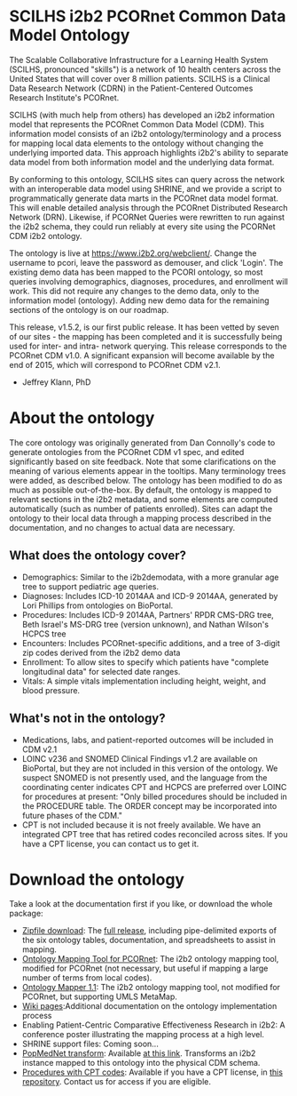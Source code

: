 # SCILHS i2b2 PCORnet Common Data Model Ontology

The Scalable Collaborative Infrastructure for a Learning Health System (SCILHS, pronounced "skills") is a network of 10 health centers across the United States that will cover over 8 million patients. SCILHS is a Clinical Data Research Network (CDRN) in the Patient-Centered Outcomes Research Institute's PCORnet.

SCILHS (with much help from others) has developed an i2b2 information model that represents the PCORnet Common Data Model (CDM). This information model consists of an i2b2 ontology/terminology and a process for mapping local data elements to the ontology without changing the underlying imported data. This approach highlights i2b2's ability to separate data model from both information model and the underlying data format.

By conforming to this ontology, SCILHS sites can query across the network with an interoperable data model using SHRINE, and we provide a script to programmatically generate data marts in the PCORnet data model format. This will enable detailed analysis through the PCORnet Distributed Research Network (DRN). Likewise, if PCORNet Queries were rewritten to run against the i2b2 schema, they could run reliably at every site using the PCORNet CDM i2b2 ontology.

The ontology is live at https://www.i2b2.org/webclient/. Change the username to pcori, leave the password as demouser, and click 'Login'. The existing demo data has been mapped to the PCORI ontology, so most queries involving demographics, diagnoses, procedures, and enrollment will work. This did not require any changes to the demo data, only to the information model (ontology). Adding new demo data for the remaining sections of the ontology is on our roadmap.

This release, v1.5.2, is our first public release. It has been vetted by seven of our sites - the mapping has been completed and it is successfully being used for inter- and intra- network querying. This release corresponds to the PCORnet CDM v1.0. A significant expansion will become available by the end of 2015, which will correspond to PCORnet CDM v2.1.

- Jeffrey Klann, PhD

# About the ontology

The core ontology was originally generated from Dan Connolly's code to generate ontologies from the PCORnet CDM v1 spec, and edited significantly based on site feedback. Note that some clarifications on the meaning of various elements appear in the tooltips. Many terminology trees were added, as described below. The ontology has been modified to do as much as possible out-of-the-box. By default, the ontology is mapped to relevant sections in the i2b2 metadata, and some elements are computed automatically (such as number of patients enrolled). Sites can adapt the ontology to their local data through a mapping process described in the documentation, and no changes to actual data are necessary.

## What does the ontology cover?
* Demographics: Similar to the i2b2demodata, with a more granular age tree to support pediatric age queries.
* Diagnoses: Includes ICD-10 2014AA and ICD-9 2014AA, generated by Lori Phillips from ontologies on BioPortal.
* Procedures: Includes ICD-9 2014AA, Partners' RPDR CMS-DRG tree, Beth Israel's MS-DRG tree (version unknown), and Nathan Wilson's HCPCS tree
* Encounters: Includes PCORnet-specific additions, and a tree of 3-digit zip codes derived from the i2b2 demo data
* Enrollment: To allow sites to specify which patients have "complete longitudinal data" for selected date ranges.
* Vitals: A simple vitals implementation including height, weight, and blood pressure.

## What's not in the ontology?
* Medications, labs, and patient-reported outcomes will be included in CDM v2.1
* LOINC v236 and SNOMED Clinical Findings v1.2 are available on BioPortal, but they are not included in this version of the ontology. We suspect SNOMED is not presently used, and the language from the coordinating center indicates CPT and HCPCS are preferred over LOINC for procedures at present: "Only billed procedures should be included in the PROCEDURE table. The ORDER concept may be incorporated into future phases of the CDM."
* CPT is not included because it is not freely available. We have an integrated CPT tree that has retired codes reconciled across sites. If you have a CPT license, you can contact us to get it.
 
# Download the ontology
Take a look at the documentation first if you like, or download the whole package:
* [Zipfile download](https://github.com/SCILHS/scilhs-ontology/releases): The [full release](https://github.com/SCILHS/scilhs-ontology/releases), including pipe-delimited exports of the six ontology tables, documentation, and spreadsheets to assist in mapping. 
* [Ontology Mapping Tool for PCORnet](https://community.i2b2.org/wiki/display/NCBO/PCORI+Mapping+Tools+version+1.0): The i2b2 ontology mapping tool, modified for PCORnet (not necessary, but useful if mapping a large number of terms from local codes).
* [Ontology Mapper 1.1](https://community.i2b2.org/wiki/display/NCBO/Mapping+tools+version+1.1): The i2b2 ontology mapping tool, not modified for PCORnet, but supporting UMLS MetaMap.
* [Wiki pages](https://github.com/SCILHS/scilhs-ontology/wiki):Additional documentation on the ontology implementation process
* Enabling Patient-Centric Comparative Effectiveness Research in i2b2: A conference poster illustrating the mapping process at a high level.
* SHRINE support files: Coming soon...
* [PopMedNet transform](https://github.com/SCILHS/i2p-transform/): Available [at this link](https://github.com/SCILHS/i2p-transform/). Transforms an i2b2 instance mapped to this ontology into the physical CDM schema.
* [Procedures with CPT codes](https://github.com/SCILHS/ontology-private): Available if you have a CPT license, in [this repository](https://github.com/SCILHS/ontology-private). Contact us for access if you are eligible.
